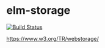 # elm-storage
[![Build Status](https://travis-ci.org/gdotdesign/elm-storage.svg?branch=master)](https://travis-ci.org/gdotdesign/elm-storage)

https://www.w3.org/TR/webstorage/
